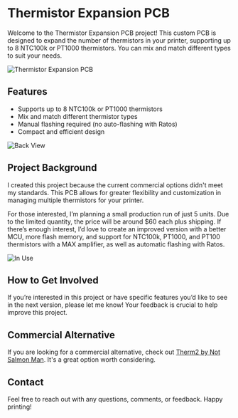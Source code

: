 # Thermistor Expansion PCB

Welcome to the Thermistor Expansion PCB project! This custom PCB is designed to expand the number of thermistors in your printer, supporting up to 8 NTC100k or PT1000 thermistors. You can mix and match different types to suit your needs. 

![Thermistor Expansion PCB](Thermexp/Pics/Front_view.jpg)

## Features

- Supports up to 8 NTC100k or PT1000 thermistors
- Mix and match different thermistor types
- Manual flashing required (no auto-flashing with Ratos)
- Compact and efficient design

![Back View](Thermexp/Pics/Back_view.jpg)

## Project Background

I created this project because the current commercial options didn't meet my standards. This PCB allows for greater flexibility and customization in managing multiple thermistors for your printer. 

For those interested, I’m planning a small production run of just 5 units. Due to the limited quantity, the price will be around $60 each plus shipping. If there’s enough interest, I’d love to create an improved version with a better MCU, more flash memory, and support for NTC100k, PT1000, and PT100 thermistors with a MAX amplifier, as well as automatic flashing with Ratos.

![In Use](Thermexp/Pics/In_use.jpg)

## How to Get Involved

If you’re interested in this project or have specific features you’d like to see in the next version, please let me know! Your feedback is crucial to help improve this project.

## Commercial Alternative

If you are looking for a commercial alternative, check out [Therm2 by Not Salmon Man](https://provok3d.com/product/therm2-by-not-salmon-man%E0%B6%9E/?v=0b98720dcb2c). It's a great option worth considering.

## Contact

Feel free to reach out with any questions, comments, or feedback. Happy printing!
